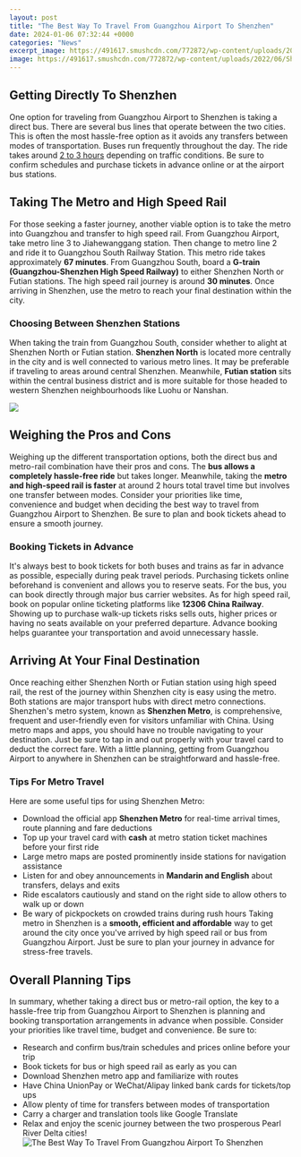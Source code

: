 ```yaml
---
layout: post
title: "The Best Way To Travel From Guangzhou Airport To Shenzhen"
date: 2024-01-06 07:32:44 +0000
categories: "News"
excerpt_image: https://491617.smushcdn.com/772872/wp-content/uploads/2022/06/Shenzhen-China.jpeg?lossy=1&amp;strip=1&amp;webp=1
image: https://491617.smushcdn.com/772872/wp-content/uploads/2022/06/Shenzhen-China.jpeg?lossy=1&amp;strip=1&amp;webp=1
---
```


## Getting Directly To Shenzhen
One option for traveling from Guangzhou Airport to Shenzhen is taking a direct bus. There are several bus lines that operate between the two cities. This is often the most hassle-free option as it avoids any transfers between modes of transportation. Buses run frequently throughout the day. The ride takes around [2 to 3 hours](https://ustoday.github.io/2024-01-07-une-femme-anglaise-raconte-son-exp-xe9rience-de-vie-en-espagne/) depending on traffic conditions. Be sure to confirm schedules and purchase tickets in advance online or at the airport bus stations.
## Taking The Metro and High Speed Rail 
For those seeking a faster journey, another viable option is to take the metro into Guangzhou and transfer to high speed rail. From Guangzhou Airport, take metro line 3 to Jiahewanggang station. Then change to metro line 2 and ride it to Guangzhou South Railway Station. This metro ride takes approximately **67 minutes**. From Guangzhou South, board a **G-train (Guangzhou-Shenzhen High Speed Railway)** to either Shenzhen North or Futian stations. The high speed rail journey is around **30 minutes**. Once arriving in Shenzhen, use the metro to reach your final destination within the city. 
### Choosing Between Shenzhen Stations
When taking the train from Guangzhou South, consider whether to alight at Shenzhen North or Futian station. **Shenzhen North** is located more centrally in the city and is well connected to various metro lines. It may be preferable if traveling to areas around central Shenzhen. Meanwhile, **Futian station** sits within the central business district and is more suitable for those headed to western Shenzhen neighbourhoods like Luohu or Nanshan.

![](https://www.travelchinaguide.com/images/map/guangzhou-airport-to-shenzhen.jpg)
## Weighing the Pros and Cons
Weighing up the different transportation options, both the direct bus and metro-rail combination have their pros and cons. The **bus allows a completely hassle-free ride** but takes longer. Meanwhile, taking the **metro and high-speed rail is faster** at around 2 hours total travel time but involves one transfer between modes. Consider your priorities like time, convenience and budget when deciding the best way to travel from Guangzhou Airport to Shenzhen. Be sure to plan and book tickets ahead to ensure a smooth journey.
### Booking Tickets in Advance 
It's always best to book tickets for both buses and trains as far in advance as possible, especially during peak travel periods. Purchasing tickets online beforehand is convenient and allows you to reserve seats. For the bus, you can book directly through major bus carrier websites. As for high speed rail, book on popular online ticketing platforms like **12306 China Railway**. Showing up to purchase walk-up tickets risks sells outs, higher prices or having no seats available on your preferred departure. Advance booking helps guarantee your transportation and avoid unnecessary hassle.
## Arriving At Your Final Destination 
Once reaching either Shenzhen North or Futian station using high speed rail, the rest of the journey within Shenzhen city is easy using the metro. Both stations are major transport hubs with direct metro connections. Shenzhen's metro system, known as **Shenzhen Metro**, is comprehensive, frequent and user-friendly even for visitors unfamiliar with China. Using metro maps and apps, you should have no trouble navigating to your destination. Just be sure to tap in and out properly with your travel card to deduct the correct fare. With a little planning, getting from Guangzhou Airport to anywhere in Shenzhen can be straightforward and hassle-free.
### Tips For Metro Travel 
Here are some useful tips for using Shenzhen Metro:
- Download the official app **Shenzhen Metro** for real-time arrival times, route planning and fare deductions  
- Top up your travel card with **cash** at metro station ticket machines before your first ride  
- Large metro maps are posted prominently inside stations for navigation assistance
- Listen for and obey announcements in **Mandarin and English** about transfers, delays and exits
- Ride escalators cautiously and stand on the right side to allow others to walk up or down
- Be wary of pickpockets on crowded trains during rush hours
Taking metro in Shenzhen is a **smooth, efficient and affordable** way to get around the city once you've arrived by high speed rail or bus from Guangzhou Airport. Just be sure to plan your journey in advance for stress-free travels.
## Overall Planning Tips
In summary, whether taking a direct bus or metro-rail option, the key to a hassle-free trip from Guangzhou Airport to Shenzhen is planning and booking transportation arrangements in advance when possible. Consider your priorities like travel time, budget and convenience. Be sure to:
- Research and confirm bus/train schedules and prices online before your trip   
- Book tickets for bus or high speed rail as early as you can
- Download Shenzhen metro app and familiarize with routes
- Have China UnionPay or WeChat/Alipay linked bank cards for tickets/top ups
- Allow plenty of time for transfers between modes of transportation
- Carry a charger and translation tools like Google Translate
- Relax and enjoy the scenic journey between the two prosperous Pearl River Delta cities!
![The Best Way To Travel From Guangzhou Airport To Shenzhen](https://491617.smushcdn.com/772872/wp-content/uploads/2022/06/Shenzhen-China.jpeg?lossy=1&amp;strip=1&amp;webp=1)